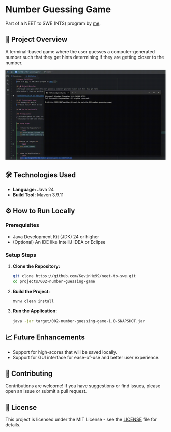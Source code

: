 # Number Guessing Game
Part of a NEET to SWE (NTS) program by [me](https://github.com/kevinhe99).

## 🚀 Project Overview
A terminal-based game where the user guesses a computer-generated number such that they get hints
determining if they are getting closer to the number.

![Demonstration of the application](public/output.gif)

## 🛠️ Technologies Used
* **Language:** Java 24
* **Build Tool:** Maven 3.9.11

## ⚙️ How to Run Locally

### Prerequisites
* Java Development Kit (JDK) 24 or higher
* (Optional) An IDE like IntelliJ IDEA or Eclipse

### Setup Steps

1.  **Clone the Repository:**
    ```bash
    git clone https://github.com/KevinHe99/neet-to-swe.git
    cd projects/002-number-guessing-game
    ```

2. **Build the Project:**
    ```bash
    mvnw clean install
    ```

3.  **Run the Application:**
    ```bash
    java -jar target/002-number-guessing-game-1.0-SNAPSHOT.jar
    ```
    
## 📈 Future Enhancements
* Support for high-scores that will be saved locally.
* Support for GUI interface for ease-of-use and better user experience.

## 🤝 Contributing
Contributions are welcome! If you have suggestions or find issues, please open an issue or submit a pull request.

## 📄 License
This project is licensed under the MIT License - see the [LICENSE](LICENSE.md) file for details.